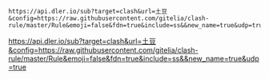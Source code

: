```
https://api.dler.io/sub?target=clash&url=土豆&config=https://raw.githubusercontent.com/gitelia/clash-rule/master/Rule&emoji=false&fdn=true&include=ss&&new_name=true&udp=true
```
https://api.dler.io/sub?target=clash&url=土豆&config=https://raw.githubusercontent.com/gitelia/clash-rule/master/Rule&emoji=false&fdn=true&include=ss&&new_name=true&udp=true

